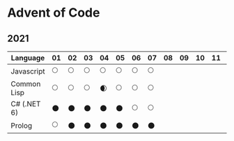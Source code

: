 # Advent of Code

## 2021

| Language     | 01 | 02 | 03 | 04 | 05 | 06 | 07 | 08 | 09 | 10 | 11 | 12 | 13 | 14 | 15 | 16 | 17 | 18 | 19 | 20 | 21 | 22 | 23 | 24 | 25 |
|--------------|----|----|----|----|----|----|----|----|----|----|----|----|----|----|----|----|----|----|----|----|----|----|----|----|----|
| Javascript   | 🌕 | 🌕 | 🌕 | 🌕 | 🌕 | 🌕 | 🌕 |
| Common Lisp  | 🌕 | 🌕 | 🌕 | 🌒 | 🌕 | 🌕 | 🌕 |
| C# (.NET 6)  | 🌑 | 🌑 | 🌑 | 🌑 | 🌑 | 🌕 | 🌕 |
| Prolog       | 🌕 | 🌑 | 🌑 | 🌑 | 🌑 | 🌑 | 🌑 |
